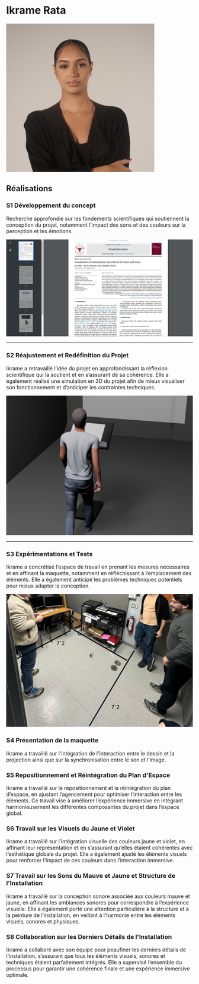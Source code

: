 # Ikrame Rata

![Chef de projet](../../medias/images/equipe/ikrame.jpg)

## Réalisations

 <!-- Une image par semaine de la réalisation dont tu es le plus fier avec une légende -->

### S1 Développement du concept

Recherche approfondie sur les fondements scientifiques qui soutiennent la conception du projet, notamment l’impact des sons et des couleurs sur la perception et les émotions.

![Recherche scientifique](../../medias/images/progression/ikrame/recherche_scientifique.png)

---

### S2 Réajustement et Redéfinition du Projet

Ikrame a retravaillé l’idée du projet en approfondissant la réflexion scientifique qui la soutient et en s’assurant de sa cohérence. Elle a également réalisé une simulation en 3D du projet afin de mieux visualiser son fonctionnement et d’anticiper les contraintes techniques.

![Organisation](../../medias/images/progression/ikrame/simulation3d.png)

---

### S3 Expérimentations et Tests

Ikrame a concrétisé l’espace de travail en prenant les mesures nécessaires et en affinant la maquette, notamment en réfléchissant à l’emplacement des éléments. Elle a également anticipé les problèmes techniques potentiels pour mieux adapter la conception.

![Emplacement](../../medias/images/plantation/nouvelle_plantation-1.jpg)

### S4 Présentation de la maquette

Ikrame a travaillé sur l'intégration de l'interaction entre le dessin et la projection ainsi que sur la synchronisation entre le son et l’image.


### S5 Repositionnement et Réintégration du Plan d'Espace  

Ikrame a travaillé sur le repositionnement et la réintégration du plan d’espace, en ajustant l’agencement pour optimiser l’interaction entre les éléments. Ce travail vise à améliorer l’expérience immersive en intégrant harmonieusement les différentes composantes du projet dans l’espace global.


### S6 Travail sur les Visuels du Jaune et Violet  

Ikrame a travaillé sur l’intégration visuelle des couleurs jaune et violet, en affinant leur représentation et en s’assurant qu’elles étaient cohérentes avec l’esthétique globale du projet. Elle a également ajusté les éléments visuels pour renforcer l’impact de ces couleurs dans l’interaction immersive.


### S7 Travail sur les Sons du Mauve et Jaune et Structure de l'Installation  

Ikrame a travaillé sur la conception sonore associée aux couleurs mauve et jaune, en affinant les ambiances sonores pour correspondre à l’expérience visuelle. Elle a également porté une attention particulière à la structure et à la peinture de l’installation, en veillant à l’harmonie entre les éléments visuels, sonores et physiques.

### S8 Collaboration sur les Derniers Détails de l'Installation  

Ikrame a collaboré avec son équipe pour peaufiner les derniers détails de l’installation, s’assurant que tous les éléments visuels, sonores et techniques étaient parfaitement intégrés. Elle a supervisé l’ensemble du processus pour garantir une cohérence finale et une expérience immersive optimale.